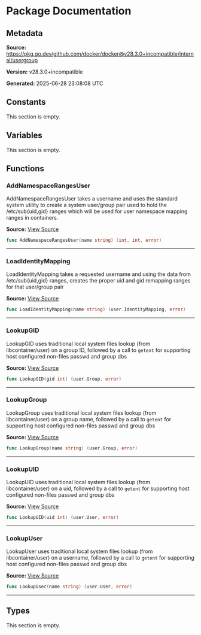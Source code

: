 # Package Documentation

## Metadata

**Source:** https://pkg.go.dev/github.com/docker/docker@v28.3.0+incompatible/internal/usergroup

**Version:** v28.3.0+incompatible

**Generated:** 2025-06-28 23:08:08 UTC

## Constants

This section is empty.

## Variables

This section is empty.

## Functions

### AddNamespaceRangesUser

AddNamespaceRangesUser takes a username and uses the standard system
utility to create a system user/group pair used to hold the
/etc/sub{uid,gid} ranges which will be used for user namespace
mapping ranges in containers.

**Source:** [View Source](https://github.com/docker/docker/blob/v28.3.0/internal/usergroup/add_linux.go#L36)  

```go
func AddNamespaceRangesUser(name string) (int, int, error)
```

---

### LoadIdentityMapping

LoadIdentityMapping takes a requested username and
using the data from /etc/sub{uid,gid} ranges, creates the
proper uid and gid remapping ranges for that user/group pair

**Source:** [View Source](https://github.com/docker/docker/blob/v28.3.0/internal/usergroup/lookup_unix.go#L142)  

```go
func LoadIdentityMapping(name string) (user.IdentityMapping, error)
```

---

### LookupGID

LookupGID uses traditional local system files lookup (from libcontainer/user) on a group ID,
followed by a call to `getent` for supporting host configured non-files passwd and group dbs

**Source:** [View Source](https://github.com/docker/docker/blob/v28.3.0/internal/usergroup/lookup_unix.go#L73)  

```go
func LookupGID(gid int) (user.Group, error)
```

---

### LookupGroup

LookupGroup uses traditional local system files lookup (from libcontainer/user) on a group name,
followed by a call to `getent` for supporting host configured non-files passwd and group dbs

**Source:** [View Source](https://github.com/docker/docker/blob/v28.3.0/internal/usergroup/lookup_unix.go#L61)  

```go
func LookupGroup(name string) (user.Group, error)
```

---

### LookupUID

LookupUID uses traditional local system files lookup (from libcontainer/user) on a uid,
followed by a call to `getent` for supporting host configured non-files passwd and group dbs

**Source:** [View Source](https://github.com/docker/docker/blob/v28.3.0/internal/usergroup/lookup_unix.go#L34)  

```go
func LookupUID(uid int) (user.User, error)
```

---

### LookupUser

LookupUser uses traditional local system files lookup (from libcontainer/user) on a username,
followed by a call to `getent` for supporting host configured non-files passwd and group dbs

**Source:** [View Source](https://github.com/docker/docker/blob/v28.3.0/internal/usergroup/lookup_unix.go#L18)  

```go
func LookupUser(name string) (user.User, error)
```

---

## Types

This section is empty.

